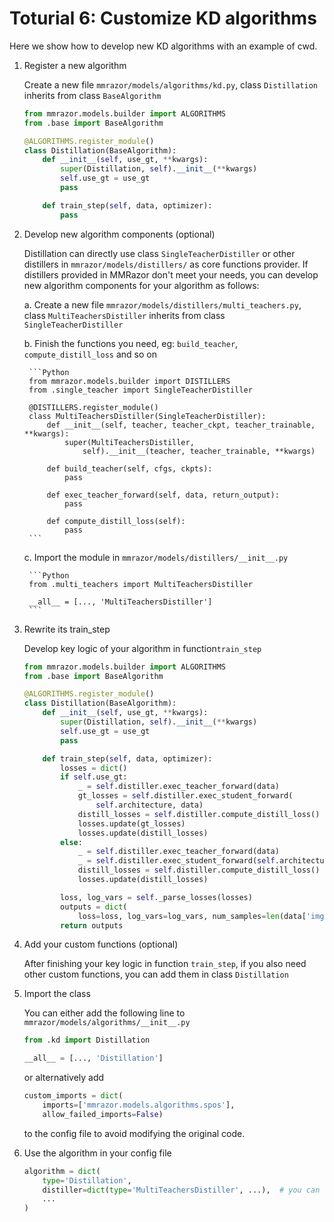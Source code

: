 # Toturial 6: Customize KD algorithms

Here we show how to develop new KD algorithms with an example of cwd.

1. Register a new algorithm

    Create a new file `mmrazor/models/algorithms/kd.py`, class `Distillation` inherits from class `BaseAlgorithm`

    ```Python
    from mmrazor.models.builder import ALGORITHMS
    from .base import BaseAlgorithm

    @ALGORITHMS.register_module()
    class Distillation(BaseAlgorithm):
        def __init__(self, use_gt, **kwargs):
            super(Distillation, self).__init__(**kwargs)
            self.use_gt = use_gt
            pass

        def train_step(self, data, optimizer):
            pass
    ```

2. Develop new algorithm components (optional)

    Distillation can directly use class `SingleTeacherDistiller` or other distillers in `mmrazor/models/distillers/` as core functions provider. If distillers provided in MMRazor don't meet your needs, you can develop new algorithm components for your algorithm as follows:

    a. Create a new file `mmrazor/models/distillers/multi_teachers.py`, class `MultiTeachersDistiller` inherits from class `SingleTeacherDistiller`

    b. Finish the functions you need, eg: `build_teacher`, `compute_distill_loss` and so on

        ```Python
        from mmrazor.models.builder import DISTILLERS
        from .single_teacher import SingleTeacherDistiller

        @DISTILLERS.register_module()
        class MultiTeachersDistiller(SingleTeacherDistiller):
            def __init__(self, teacher, teacher_ckpt, teacher_trainable, **kwargs):
                super(MultiTeachersDistiller,
                    self).__init__(teacher, teacher_trainable, **kwargs)

            def build_teacher(self, cfgs, ckpts):
                pass

            def exec_teacher_forward(self, data, return_output):
                pass

            def compute_distill_loss(self):
                pass
        ```

   c. Import the module in `mmrazor/models/distillers/__init__.py`

        ```Python
        from .multi_teachers import MultiTeachersDistiller

        __all__ = [..., 'MultiTeachersDistiller']
        ```

3. Rewrite its train_step

    Develop key logic of your algorithm in function`train_step`

    ```Python
    from mmrazor.models.builder import ALGORITHMS
    from .base import BaseAlgorithm

    @ALGORITHMS.register_module()
    class Distillation(BaseAlgorithm):
        def __init__(self, use_gt, **kwargs):
            super(Distillation, self).__init__(**kwargs)
            self.use_gt = use_gt
            pass

        def train_step(self, data, optimizer):
            losses = dict()
            if self.use_gt:
                _ = self.distiller.exec_teacher_forward(data)
                gt_losses = self.distiller.exec_student_forward(
                    self.architecture, data)
                distill_losses = self.distiller.compute_distill_loss()
                losses.update(gt_losses)
                losses.update(distill_losses)
            else:
                _ = self.distiller.exec_teacher_forward(data)
                _ = self.distiller.exec_student_forward(self.architecture, data)
                distill_losses = self.distiller.compute_distill_loss()
                losses.update(distill_losses)

            loss, log_vars = self._parse_losses(losses)
            outputs = dict(
                loss=loss, log_vars=log_vars, num_samples=len(data['img'].data))
            return outputs
    ```

4. Add your custom functions (optional)

    After finishing your key logic in function `train_step`, if you also need other custom functions, you can add them in class `Distillation`

5. Import the class

    You can either add the following line to `mmrazor/models/algorithms/__init__.py`

    ```Python
    from .kd import Distillation

    __all__ = [..., 'Distillation']
    ```

    or alternatively add

    ```Python
    custom_imports = dict(
        imports=['mmrazor.models.algorithms.spos'],
        allow_failed_imports=False)
    ```

    to the config file to avoid modifying the original code.

6. Use the algorithm in your config file

    ```Python
    algorithm = dict(
        type='Distillation',
        distiller=dict(type='MultiTeachersDistiller', ...),  # you can also use your new algorithm components here
        ...
    )
    ```
